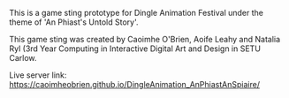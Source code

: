This is a game sting prototype for Dingle Animation Festival under the theme of 'An Phiast's Untold Story'. 

This game sting was created by Caoimhe O'Brien, Aoife Leahy and Natalia Ryl (3rd Year Computing in Interactive Digital Art and Design in SETU Carlow.


Live server link: 
https://caoimheobrien.github.io/DingleAnimation_AnPhiastAnSpiaire/ 
